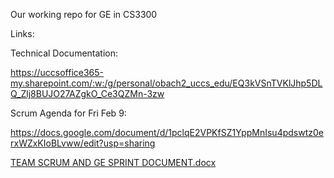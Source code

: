 Our working repo for GE in CS3300

Links: 

Technical Documentation:

https://uccsoffice365-my.sharepoint.com/:w:/g/personal/obach2_uccs_edu/EQ3kVSnTVKlJhp5DLQ_Zlj8BUJO27AZgkO_Ce3QZMn-3zw

Scrum Agenda for Fri Feb 9:

https://docs.google.com/document/d/1pclqE2VPKfSZ1YppMnIsu4pdswtz0erxWZxKIoBLvww/edit?usp=sharing

[TEAM SCRUM AND GE SPRINT DOCUMENT.docx](https://github.com/colby13king/cs3300-JOCA/files/14195935/TEAM.SCRUM.AND.GE.SPRINT.DOCUMENT.docx)

